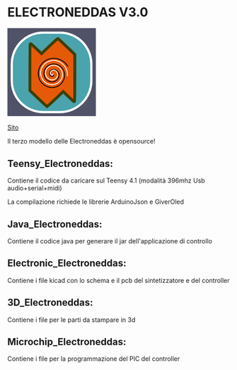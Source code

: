 # ELECTRONEDDAS V3.0

<img src='/elettro.png' width='200px' />

[Sito](https://altervista.electroneddas.org)

Il terzo modello delle Electroneddas è opensource!


## Teensy_Electroneddas:
  Contiene il codice da caricare sul Teensy 4.1 (modalità 396mhz Usb audio+serial+midi)
  
  La compilazione richiede le librerie ArduinoJson e GiverOled
  
## Java_Electroneddas:
  Contiene il codice java per generare il jar dell'applicazione di controllo

## Electronic_Electroneddas:
  Contiene i file kicad con lo schema e il pcb del sintetizzatore e del controller

## 3D_Electroneddas:
  Contiene i file per le parti da stampare in 3d

## Microchip_Electroneddas:
  Contiene i file per la programmazione del PIC del controller

